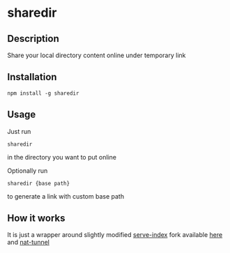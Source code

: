 # sharedir

## Description

Share your local directory content online under temporary link

## Installation

    npm install -g sharedir

## Usage

Just run

    sharedir

in the directory you want to put online

Optionally run

    sharedir {base path}

to generate a link with custom base path

## How it works

It is just a wrapper around slightly modified [serve-index](https://www.npmjs.com/package/serve-index) fork available [here](https://github.com/krzysztofciepka/serve-index) and [nat-tunnel](https://www.npmjs.com/package/nat-tunnel)